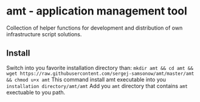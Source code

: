 # amt - application management tool
Collection of helper functions for development and distribution of own
infrastructure script solutions.

## Install 
Switch into you favorite installation directory than:
`mkdir amt && cd amt && wget https://raw.githubusercontent.com/sergej-samsonow/amt/master/amt && chmod u+x amt`
This command install amt executable into you `installation directory/amt/amt`
Add you `amt` directory that contains `amt` exectuable to you path.
